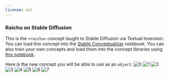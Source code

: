 ```yaml
---
license: mit
---
```

### Raichu on Stable Diffusion
This is the `<raichu>` concept taught to Stable Diffusion via Textual Inversion. You can load this concept into the [Stable Conceptualizer](https://colab.research.google.com/github/huggingface/notebooks/blob/main/diffusers/stable_conceptualizer_inference.ipynb) notebook. You can also train your own concepts and load them into the concept libraries using [this notebook](https://colab.research.google.com/github/huggingface/notebooks/blob/main/diffusers/sd_textual_inversion_training.ipynb).

Here is the new concept you will be able to use as an `object`:
![<raichu> 0](https://huggingface.co/sd-concepts-library/raichu/resolve/main/concept_images/7.jpeg)
![<raichu> 1](https://huggingface.co/sd-concepts-library/raichu/resolve/main/concept_images/1.jpeg)
![<raichu> 2](https://huggingface.co/sd-concepts-library/raichu/resolve/main/concept_images/2.jpeg)
![<raichu> 3](https://huggingface.co/sd-concepts-library/raichu/resolve/main/concept_images/0.jpeg)
![<raichu> 4](https://huggingface.co/sd-concepts-library/raichu/resolve/main/concept_images/3.jpeg)
![<raichu> 5](https://huggingface.co/sd-concepts-library/raichu/resolve/main/concept_images/4.jpeg)
![<raichu> 6](https://huggingface.co/sd-concepts-library/raichu/resolve/main/concept_images/5.jpeg)
![<raichu> 7](https://huggingface.co/sd-concepts-library/raichu/resolve/main/concept_images/6.jpeg)

